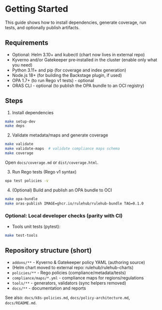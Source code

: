 # Getting Started

This guide shows how to install dependencies, generate coverage, run tests, and optionally publish artifacts.

## Requirements

- Optional: Helm 3.10+ and kubectl (chart now lives in external repo)
- Kyverno and/or Gatekeeper pre‑installed in the cluster (enable only what you need)
- Python 3.11+ and pip (for coverage and index generation)
- Node.js 18+ (for building the Backstage plugin, if used)
- OPA 1.7+ (to run Rego v1 tests) - optional
- ORAS CLI - optional (to publish the OPA bundle to an OCI registry)

## Steps

1. Install dependencies

```bash
make setup-dev
make deps
```

2. Validate metadata/maps and generate coverage

```bash
make validate
make validate-maps  # validate compliance maps schema
make coverage
```

Open `docs/coverage.md` or `dist/coverage.html`.

3. Run Rego tests (Rego v1 syntax)

```bash
opa test policies -v
```

4. (Optional) Build and publish an OPA bundle to OCI

```bash
make opa-bundle
make oras-publish IMAGE=ghcr.io/rulehub/rulehub-bundle TAG=0.1.0
```

### Optional: Local developer checks (parity with CI)

- Tools unit tests (pytest):

```bash
make test-tools
```

<!-- Helm smoke test removed: chart now external -->

## Repository structure (short)

- `addons/**` - Kyverno & Gatekeeper policy YAML (authoring source)
- (Helm chart moved to external repo: rulehub/rulehub-charts)
- `policies/**` - Rego policies (compliance/metadata/tests)
- `compliance/maps/*.yml` - compliance maps for regions/regulations
- `tools/**` - generators, validators (sync helpers removed)
- `docs/**` - documentation and reports

See also: `docs/k8s-policies.md`, `docs/policy-architecture.md`, `docs/README.md`.
